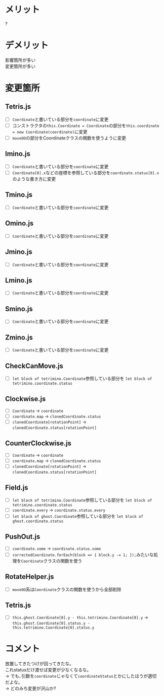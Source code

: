 # メリット
?

# デメリット
影響箇所が多い  
変更箇所が多い

# 変更箇所

## Tetris.js
- [ ] `Coordinate`と書いている部分を`coordinate`に変更
- [ ] コンストラクタの`this.Coordinate = Coordinate`の部分を`this.coordinate = new Coordinate(coordinate)`に変更
- [ ] `moveOO`の部分をCoordinateクラスの関数を使うように変更

## Imino.js
- [ ] `Coordinate`と書いている部分を`coordinate`に変更
- [ ] `Coordinate[0].x`などの座標を参照している部分を`coordinate.status[0].x`のような書き方に変更

## Tmino.js
- [ ] `Coordinate`と書いている部分を`coordinate`に変更

## Omino.js
- [ ] `Coordinate`と書いている部分を`coordinate`に変更

## Jmino.js
- [ ] `Coordinate`と書いている部分を`coordinate`に変更

## Lmino.js
- [ ] `Coordinate`と書いている部分を`coordinate`に変更

## Smino.js
- [ ] `Coordinate`と書いている部分を`coordinate`に変更

## Zmino.js
- [ ] `Coordinate`と書いている部分を`coordinate`に変更

## CheckCanMove.js
- [ ] `let block of tetrimino.Coordinate`参照している部分を `let block of tetrimino.coordinate.status`

## Clockwise.js
- [ ] `Coordinate` -> `coordinate`
- [ ] `coordinate.map` -> `clonedCoordinate.status`
- [ ] `clonedCoordinate[rotationPoint]` -> `clonedCoordinate.status[rotationPoint]`

## CounterClockwise.js
- [ ] `Coordinate` -> `coordinate`
- [ ] `coordinate.map` -> `clonedCoordinate.status`
- [ ] `clonedCoordinate[rotationPoint]` -> `clonedCoordinate.status[rotationPoint]`

## Field.js
- [ ] `let block of tetrimino.Coordinate`参照している部分を `let block of tetrimino.coordinate.status`
- [ ] `coordinate.every` -> `coordinate.status.every`
- [ ] `let block of ghost.Coordinate`参照している部分を `let block of ghost.coordinate.status`

## PushOut.js
- [ ] `coordinate.some` -> `coordinate.status.some`
- [ ] `correctedCoordinate.forEach(block => { block.y -= 1; });`みたいな処理を`Coordinate`クラスの関数を使う

## RotateHelper.js
- [ ] `moveOO`系は`Coordinate`クラスの関数を使うから全部削除

## Tetris.js
- [ ] `this.ghost.Coordinate[0].y - this.tetrimino.Coordinate[0].y` -> `this.ghost.Coordinate[0].status.y - this.tetrimino.Coordinate[0].status.y`

# コメント
放置してきたつけが回ってきたな｡  
これstatusだけ渡せば変更が少なくなるな｡  
-> でも､引数を`coordinate`じゃなくて`coordinateStatus`とかにしたほうが適切だよな｡  
-> どのみち変更が沢山か?
